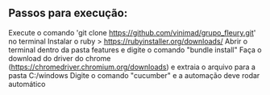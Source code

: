 ## Passos para execução:

Execute o comando 'git clone https://github.com/vinimad/grupo_fleury.git' no terminal
Instalar o ruby > https://rubyinstaller.org/downloads/
Abrir o terminal dentro da pasta features e digite o comando "bundle install"
Faça o download do driver do chrome (https://chromedriver.chromium.org/downloads) e extraia o arquivo para a pasta C:/windows
Digite o comando "cucumber" e a automação deve rodar automático 